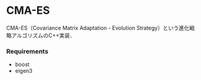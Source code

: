 CMA-ES
================
CMA-ES（Covariance Matrix Adaptation - Evolution Strategy）という進化戦略アルゴリズムのC++実装．

### Requirements
- boost
- eigen3